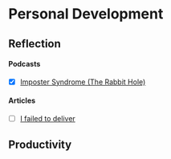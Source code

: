 # Personal Development

## Reflection

#### Podcasts

- [x] [Imposter Syndrome (The Rabbit Hole)](https://open.spotify.com/episode/3qudREwh7bGYo3l1hY5TXH?si=8f0GwYFnQryddZnkrI9K2A)

#### Articles

- [ ] [I failed to deliver](https://medium.com/@galstar/i-failed-to-deliver-f9c0385a6a4)

## Productivity
